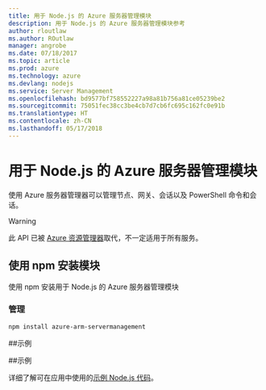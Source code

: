 ```yaml
---
title: 用于 Node.js 的 Azure 服务器管理模块
description: 用于 Node.js 的 Azure 服务器管理模块参考
author: rloutlaw
ms.author: ROutlaw
manager: angrobe
ms.date: 07/18/2017
ms.topic: article
ms.prod: azure
ms.technology: azure
ms.devlang: nodejs
ms.service: Server Management
ms.openlocfilehash: bd9577bf758552227a98a81b756a81ce05239be2
ms.sourcegitcommit: 75051fec38cc3be4cb7d7cb6fc695c162fc0e91b
ms.translationtype: HT
ms.contentlocale: zh-CN
ms.lasthandoff: 05/17/2018
---
```

# <a name="azure-server-management-modules-for-nodejs"></a>用于 Node.js 的 Azure 服务器管理模块

使用 Azure 服务器管理器可以管理节点、网关、会话以及 PowerShell 命令和会话。

> [!WARNING]
> 此 API 已被 [Azure 资源管理器](/javascript/api/overview/azure/resources)取代，不一定适用于所有服务。

## <a name="install-the-module-with-npm"></a>使用 npm 安装模块

使用 npm 安装用于 Node.js 的 Azure 服务器管理模块

### <a name="management"></a>管理

```bash
npm install azure-arm-servermanagement
```

##<a name="example"></a>示例

##<a name="samples"></a>示例

详细了解可在应用中使用的[示例 Node.js 代码](https://azure.microsoft.com/resources/samples/?platform=nodejs)。